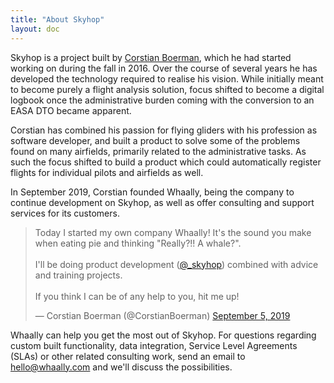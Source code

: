 ```yaml
---
title: "About Skyhop"
layout: doc
---
```


Skyhop is a project built by [Corstian Boerman](https://twitter.com/corstianboerman), which he had started working on during the fall in 2016. Over the course of several years he has developed the technology required to realise his vision. While initially meant to become purely a flight analysis solution, focus shifted to become a digital logbook once the administrative burden coming with the conversion to an EASA DTO became apparent.

Corstian has combined his passion for flying gliders with his profession as software developer, and built a product to solve some of the problems found on many airfields, primarily related to the administrative tasks. As such the focus shifted to build a product which could automatically register flights for individual pilots and airfields as well.

In September 2019, Corstian founded Whaally, being the company to continue development on Skyhop, as well as offer consulting and support services for its customers.

<blockquote class="twitter-tweet"><p lang="en" dir="ltr">Today I started my own company Whaally! It&#39;s the sound you make when eating pie and thinking &quot;Really?!! A whale?&quot;.<br><br>I&#39;ll be doing product development (<a href="https://twitter.com/_skyhop?ref_src=twsrc%5Etfw">@_skyhop</a>) combined with advice and training projects.<br><br>If you think I can be of any help to you, hit me up!</p>&mdash; Corstian Boerman (@CorstianBoerman) <a href="https://twitter.com/CorstianBoerman/status/1169676207564230656?ref_src=twsrc%5Etfw">September 5, 2019</a></blockquote> <script async src="https://platform.twitter.com/widgets.js" charset="utf-8"></script>

Whaally can help you get the most out of Skyhop. For questions regarding custom built functionality, data integration, Service Level Agreements (SLAs) or other related consulting work, send an email to [hello@whaally.com](mailto:hello@whaally.com) and we'll discuss the possibilities.



